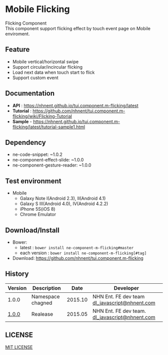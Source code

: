 Mobile Flicking
===============
Flicking Component<br>
This component support flicking effect by touch event page on Mobile enviroment.

## Feature
* Mobile vertical/horizontal swipe
* Support circular/incircular flicking
* Load next data when touch start to flick
* Support custom event

## Documentation
* **API** : https://nhnent.github.io/tui.component.m-flicking/latest
* **Tutorial** : https://github.com/nhnent/tui.component.m-flicking/wiki/Flicking-Tutorial
* **Sample** - https://nhnent.github.io/tui.component.m-flicking/latest/tutorial-sample1.html




## Dependency
* ne-code-snippet: ~1.0.2
* ne-component-effect-slide: ~1.0.0
* ne-component-gesture-reader: ~1.0.0

## Test environment
* Mobile
	* Galaxy Note I(Android 2.3), II(Android 4.1)
	* Galaxy S III(Android 4.0), IV(Android 4.2.2)
	* iPhone 5S(iOS 8)
	* Chrome Emulator


## Download/Install
* Bower:
   * latest  : `bower install ne-component-m-flicking#master`
   * each version : `bower install ne-component-m-flicking[#tag]`
* Download: https://github.com/nhnent/tui.component.m-flicking

## History
| Version | Description | Date | Developer |
| ---- | ---- | ---- | ---- |
| 1.0.0 | Namespace chagned | 2015.10 | NHN Ent. FE dev team <dl_javascript@nhnent.com> |
| <a href="https://github.nhnent.com/pages/tui.component.m-flicking/1.0.0">1.0.0</a> | Realease | 2015.05 | NHN Ent. FE dev team. <dl_javascript@nhnent.com> |

## LICENSE
[MIT LICENSE](LICENSE)
